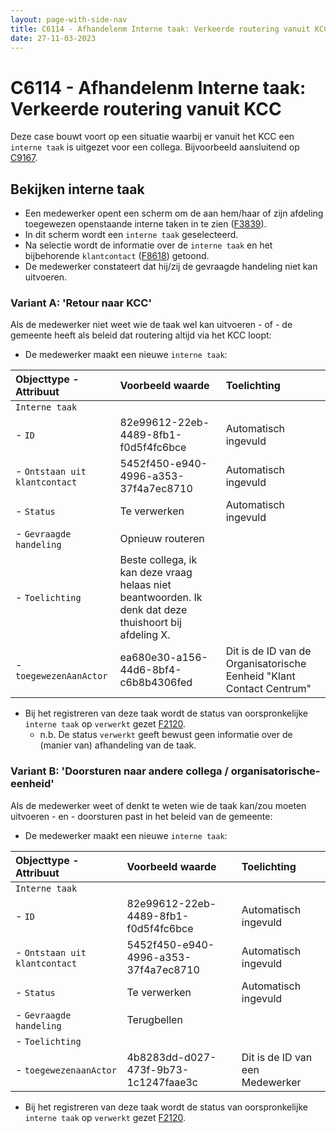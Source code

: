 ```yaml
---
layout: page-with-side-nav
title: C6114 - Afhandelenm Interne taak: Verkeerde routering vanuit KCC
date: 27-11-03-2023
---
```


# C6114 - Afhandelenm Interne taak: Verkeerde routering vanuit KCC

Deze case bouwt voort op een situatie waarbij er vanuit het KCC een `interne taak` is uitgezet voor een collega. Bijvoorbeeld aansluitend op [C9167](./9167.md).

## Bekijken interne taak

- Een medewerker opent een scherm om de aan hem/haar of zijn afdeling toegewezen openstaande interne taken in te zien ([F3839](./3839.md)).
- In dit scherm wordt een `interne taak` geselecteerd.
- Na selectie wordt de informatie over de `interne taak` en het bijbehorende `klantcontact` ([F8618](./8618.md)) getoond.
- De medewerker constateert dat hij/zij de gevraagde handeling niet kan uitvoeren. 

### Variant A: 'Retour naar KCC'

Als de medewerker niet weet wie de taak wel kan uitvoeren - of - de gemeente heeft als beleid dat routering altijd via het KCC loopt:

- De medewerker maakt een nieuwe `interne taak`:

| Objecttype - Attribuut | Voorbeeld waarde | Toelichting |
| :----------- | :----------- | :----------- |
| `Interne taak` | | |
| - `ID` | 82e99612-22eb-4489-8fb1-f0d5f4fc6bce | Automatisch ingevuld |
| - `Ontstaan uit klantcontact` | 5452f450-e940-4996-a353-37f4a7ec8710 | Automatisch ingevuld |
| - `Status` | Te verwerken | Automatisch ingevuld | 
| - `Gevraagde handeling` | Opnieuw routeren |
| - `Toelichting` | Beste collega, ik kan deze vraag helaas niet beantwoorden. Ik denk dat deze thuishoort bij afdeling X. |
| - `toegewezenAanActor` | ea680e30-a156-44d6-8bf4-c6b8b4306fed | Dit is de ID van de Organisatorische Eenheid "Klant Contact Centrum"  |

- Bij het registreren van deze taak wordt de status van oorspronkelijke `interne taak` op `verwerkt` gezet [F2120](./2120.md).
  - n.b. De status `verwerkt` geeft bewust geen informatie over de (manier van) afhandeling van de taak.

### Variant B: 'Doorsturen naar andere collega / organisatorische-eenheid'

Als de medewerker weet of denkt te weten wie de taak kan/zou moeten uitvoeren - en - doorsturen past in het beleid van de gemeente:

- De medewerker maakt een nieuwe `interne taak`:

| Objecttype - Attribuut | Voorbeeld waarde | Toelichting |
| :----------- | :----------- | :----------- |
| `Interne taak` | | |
| - `ID` | 82e99612-22eb-4489-8fb1-f0d5f4fc6bce | Automatisch ingevuld |
| - `Ontstaan uit klantcontact` | 5452f450-e940-4996-a353-37f4a7ec8710 | Automatisch ingevuld |
| - `Status` | Te verwerken | Automatisch ingevuld | 
| - `Gevraagde handeling` | Terugbellen |
| - `Toelichting` | |
| - `toegewezenaanActor` | 4b8283dd-d027-473f-9b73-1c1247faae3c | Dit is de ID van een Medewerker |

- Bij het registreren van deze taak wordt de status van oorspronkelijke `interne taak` op `verwerkt` gezet [F2120](./2120.md). 
